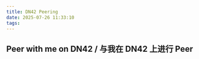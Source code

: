 ```yaml
---
title: DN42 Peering
date: 2025-07-26 11:33:10
tags:
---
```

## Peer with me on DN42 / 与我在 DN42 上进行 Peer

